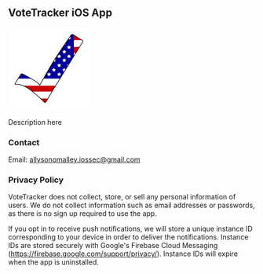 ## VoteTracker iOS App

![Image](https://raw.githubusercontent.com/allyomalley/VoteTracker/master/Icon-App-83.5x83.5@2x.png)

Description here

### Contact

Email: allysonomalley.iossec@gmail.com


### Privacy Policy

VoteTracker does not collect, store, or sell any personal information of users. We do not collect information such as email addresses or passwords, as there is no sign up required to use the app.

If you opt in to receive push notifications, we will store a unique instance ID corresponding to your device in order to deliver the notifications. Instance IDs are stored securely with Google's Firebase Cloud Messaging (https://firebase.google.com/support/privacy/). Instance IDs will expire when the app is uninstalled.

